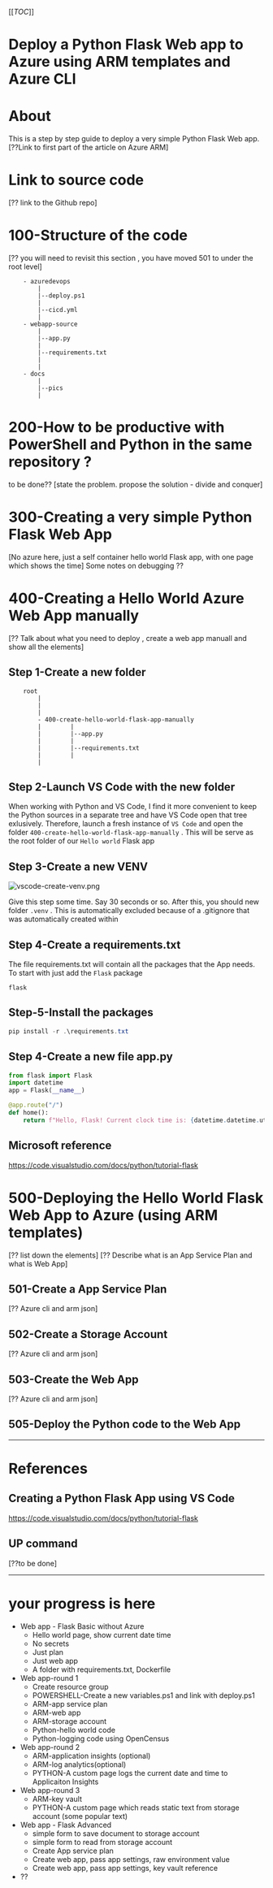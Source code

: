 [[_TOC_]]

# Deploy a Python Flask Web app to Azure using ARM templates and Azure CLI

# About
This is a step by step guide to deploy a very simple Python Flask Web app. [??Link to first part of the article on Azure ARM]

# Link to source code
[?? link to the Github repo]

# 100-Structure of the code
[?? you will need to revisit this section , you have moved 501 to under the root level]
```
    - azuredevops
        |
        |--deploy.ps1
        |
        |--cicd.yml
        |
    - webapp-source
        |
        |--app.py
        |
        |--requirements.txt
        |
        |
    - docs
        |
        |--pics
        |

```

# 200-How to be productive with PowerShell and Python in the same repository ?
to be done?? [state the problem. propose the solution - divide and conquer]

# 300-Creating a very simple Python Flask Web App
[No azure here, just a self container hello world Flask app, with one page which shows the time]
Some notes on debugging
??

# 400-Creating a Hello World Azure Web App manually
[?? Talk about what you need to deploy , create a web app manuall and show all the elements]

## Step 1-Create a new folder
```
    root
        |
        |
        |
        - 400-create-hello-world-flask-app-manually
        |        |
        |        |--app.py
        |        |
        |        |--requirements.txt
        |        |
        |

```

## Step 2-Launch VS Code with the new folder
When working with Python and VS Code, I find it more convenient to keep the Python sources in a separate tree and have VS Code open that tree exlusively. Therefore, launch a fresh instance of `VS Code` and open the folder `400-create-hello-world-flask-app-manually` . This will be serve as the root folder of our `Hello world` Flask app


## Step 3-Create a new VENV

![vscode-create-venv.png](docs/images/vscode-create-venv.png)

Give this step some time. Say 30 seconds or so. After this, you should new folder `.venv` . This is automatically excluded because of a .gitignore that was automatically created within

## Step 4-Create a requirements.txt
The file requirements.txt will contain all the packages that the App needs. To start with just add the `Flask` package

```
flask
```

## Step-5-Install the packages

```PowerShell
pip install -r .\requirements.txt
```

## Step 4-Create a new file app.py
```python
from flask import Flask
import datetime
app = Flask(__name__)

@app.route("/")
def home():
    return f"Hello, Flask! Current clock time is: {datetime.datetime.utcnow()}"

```

## Microsoft reference
https://code.visualstudio.com/docs/python/tutorial-flask



# 500-Deploying the Hello World Flask Web App to Azure (using ARM templates)
[?? list down the elements]
[?? Describe what is an App Service Plan and what is Web App]

## 501-Create a App Service Plan
[?? Azure cli and arm json]

## 502-Create a Storage Account
[?? Azure cli and arm json]

## 503-Create the Web App
[?? Azure cli and arm json]

## 505-Deploy the Python code to the Web App


---

# References

## Creating a Python Flask App using VS Code
https://code.visualstudio.com/docs/python/tutorial-flask

## UP command
[??to be done]



---

# your progress is here
- Web app - Flask Basic without Azure
    - Hello world page, show current date time
    - No secrets
    - Just plan
    - Just web app
    - A folder with requirements.txt, Dockerfile
- Web app-round 1
    - Create resource group
    - POWERSHELL-Create a new variables.ps1 and link with deploy.ps1
    - ARM-app service plan
    - ARM-web app
    - ARM-storage account
    - Python-hello world code
    - Python-logging code using OpenCensus
- Web app-round 2
    - ARM-application insights (optional)
    - ARM-log analytics(optional)
    - PYTHON-A custom page logs the current date and time to Applicaiton Insights
- Web app-round 3
    - ARM-key vault
    - PYTHON-A custom page which reads static text from storage account (some popular text)
- Web app - Flask Advanced
    - simple form to save document to storage account
    - simple form to read from storage account
    - Create App service plan
    - Create web app, pass app settings, raw environment value
    - Create web app, pass app settings, key vault reference
- ??

